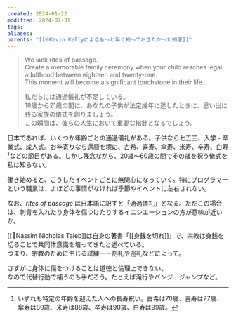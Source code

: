 ```yaml
---
created: 2024-01-22
modified: 2024-07-31
tags: 
aliases: 
parents: "[[🌐Kevin Kellyによるもっと早く知っておきたかった知恵]]"
---
```

> We lack rites of passage.  
> Create a memorable family ceremony when your child reaches legal adulthood between eighteen and twenty-one.  
> This moment will become a significant touchstone in their life.
> 
> 私たちには通過儀礼が不足している。  
> 18歳から21歳の間に、あなたの子供が法定成年に達したときに、思い出に残る家族の儀式を創りましょう。  
> この瞬間は、彼らの人生において重要な指針となるでしょう。

日本であれば、いくつか年齢ごとの通過儀礼がある。子供なら七五三、入学・卒業式、成人式。お年寄りなら還暦を境に、古希、喜寿、傘寿、米寿、卒寿、白寿[^1]などの節目がある。しかし残念ながら、20歳〜60歳の間でその歳を祝う儀式を私は知らない。

[^1]: いずれも特定の年齢を迎えた人への長寿祝い。古希は70歳、喜寿は77歳、傘寿は80歳、米寿は88歳、卒寿は90歳、白寿は99歳。

働き始めると、こうしたイベントごとに無関心になっていく。特にプログラマーという職業は、よほどの事情がなければ季節やイベントに左右されない。

なお、*rites of passage* は日本語に訳すと「通過儀礼」となる。ただこの場合は、刺青を入れたり身体を傷つけたりするイニシエーションの方が意味が近いか。

[[👤Nassim Nicholas Taleb]]は自身の著書「[[身銭を切れ]]」で、宗教は身銭を切ることで共同体意識を培ってきたと述べている。  
つまり、宗教のために生じる試練ーー割礼や巡礼などによって。

さすがに身体に傷をつけることは道徳と倫理上できない。  
なので代替行動で補うのも手だろう。たとえば滝行やバンジージャンプなど。
